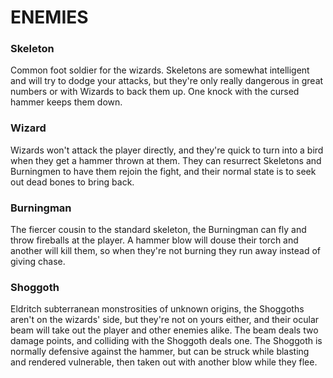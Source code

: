 # ENEMIES

### Skeleton
Common foot soldier for the wizards. Skeletons are somewhat intelligent and will try to dodge your attacks, but they're only really dangerous in great numbers or with Wizards to back them up. One knock with the cursed hammer keeps them down.

### Wizard
Wizards won't attack the player directly, and they're quick to turn into a bird when they get a hammer thrown at them. They can resurrect Skeletons and Burningmen to have them rejoin the fight, and their normal state is to seek out dead bones to bring back.

### Burningman
The fiercer cousin to the standard skeleton, the Burningman can fly and throw fireballs at the player. A hammer blow will douse their torch and another will kill them, so when they're not burning they run away instead of giving chase.

### Shoggoth
Eldritch subterranean monstrosities of unknown origins, the Shoggoths aren't on the wizards' side, but they're not on yours either, and their ocular beam will take out the player and other enemies alike. The beam deals two damage points, and colliding with the Shoggoth deals one. The Shoggoth is normally defensive against the hammer, but can be struck while blasting and rendered vulnerable, then taken out with another blow while they flee.
